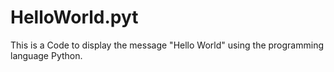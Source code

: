 # HelloWorld.pyt
This is a Code to display the message "Hello World" using the programming language Python. 
